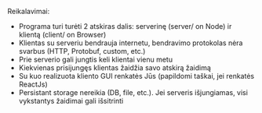 Reikalavimai:
 * Programa turi turėti 2 atskiras dalis: serverinę (server/ on Node) ir klientą (client/ on Browser)
 * Klientas su serveriu bendrauja internetu, bendravimo protokolas nėra svarbus (HTTP, Protobuf, custom, etc.)
 * Prie serverio gali jungtis keli klientai vienu metu
 * Kiekvienas prisijungęs klientas žaidžia savo atskirą žaidimą
 * Su kuo realizuota kliento GUI renkatės Jūs (papildomi taškai, jei renkatės ReactJs)
 * Persistant storage nereikia (DB, file, etc.). Jei serveris išjungiamas, visi vykstantys žaidimai gali išsitrinti